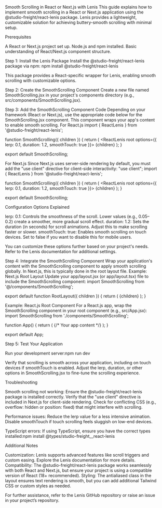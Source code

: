 Smooth Scrolling in React or Next.js with Lenis
This guide explains how to implement smooth scrolling in a React or Next.js application using the @studio-freight/react-lenis package. Lenis provides a lightweight, customizable solution for achieving buttery-smooth scrolling with minimal setup.

Prerequisites

A React or Next.js project set up.
Node.js and npm installed.
Basic understanding of React/Next.js component structure.


Step 1: Install the Lenis Package
Install the @studio-freight/react-lenis package via npm:
npm install @studio-freight/react-lenis

This package provides a React-specific wrapper for Lenis, enabling smooth scrolling with customizable options.

Step 2: Create the SmoothScrolling Component
Create a new file named SmoothScrolling.jsx in your project's components directory (e.g., src/components/SmoothScrolling.jsx).

Step 3: Add the SmoothScrolling Component Code
Depending on your framework (React or Next.js), use the appropriate code below for the SmoothScrolling.jsx component. This component wraps your app's content to enable smooth scrolling.
For React.js
import { ReactLenis } from '@studio-freight/react-lenis';

function SmoothScrolling({ children }) {
  return (
    <ReactLenis root options={{ lerp: 0.1, duration: 1.2, smoothTouch: true }}>
      {children}
    </ReactLenis>
  );
}

export default SmoothScrolling;

For Next.js
Since Next.js uses server-side rendering by default, you must add the "use client" directive for client-side interactivity:
"use client";
import { ReactLenis } from '@studio-freight/react-lenis';

function SmoothScrolling({ children }) {
  return (
    <ReactLenis root options={{ lerp: 0.1, duration: 1.2, smoothTouch: true }}>
      {children}
    </ReactLenis>
  );
}

export default SmoothScrolling;

Configuration Options Explained

lerp: 0.1: Controls the smoothness of the scroll. Lower values (e.g., 0.05–0.2) create a smoother, more gradual scroll effect.
duration: 1.2: Sets the duration (in seconds) for scroll animations. Adjust this to make scrolling faster or slower.
smoothTouch: true: Enables smooth scrolling on touch devices. Set to false if you want to disable this for mobile users.

You can customize these options further based on your project's needs. Refer to the Lenis documentation for additional settings.

Step 4: Integrate the SmoothScrolling Component
Wrap your application's content with the SmoothScrolling component to apply smooth scrolling globally. In Next.js, this is typically done in the root layout file.
Example: Next.js Root Layout
Update your app/layout.jsx (or app/layout.tsx) file to include the SmoothScrolling component:
import SmoothScrolling from '@/components/SmoothScrolling';

export default function RootLayout({ children }) {
  return (
    <html lang="en">
      <body className="antialiased">
        <SmoothScrolling>{children}</SmoothScrolling>
      </body>
    </html>
  );
}

Example: React.js Root Component
For a React.js app, wrap the SmoothScrolling component in your root component (e.g., src/App.jsx):
import SmoothScrolling from './components/SmoothScrolling';

function App() {
  return (
    <SmoothScrolling>
      {/* Your app content */}
    </SmoothScrolling>
  );
}

export default App;


Step 5: Test Your Application

Run your development server:npm run dev


Verify that scrolling is smooth across your application, including on touch devices if smoothTouch is enabled.
Adjust the lerp, duration, or other options in SmoothScrolling.jsx to fine-tune the scrolling experience.


Troubleshooting

Smooth scrolling not working:
Ensure the @studio-freight/react-lenis package is installed correctly.
Verify that the "use client" directive is included in Next.js for client-side rendering.
Check for conflicting CSS (e.g., overflow: hidden or position: fixed) that might interfere with scrolling.


Performance issues:
Reduce the lerp value for a less intensive animation.
Disable smoothTouch if touch scrolling feels sluggish on low-end devices.


TypeScript errors:
If using TypeScript, ensure you have the correct types installed:npm install @types/studio-freight__react-lenis






Additional Notes

Customization: Lenis supports advanced features like scroll triggers and custom easing. Explore the Lenis documentation for more details.
Compatibility: The @studio-freight/react-lenis package works seamlessly with both React and Next.js, but ensure your project is using a compatible version of React (18+ recommended).
Styling: The antialiased class in the layout ensures text rendering is smooth, but you can add additional Tailwind CSS or custom styles as needed.

For further assistance, refer to the Lenis GitHub repository or raise an issue in your project’s repository.
